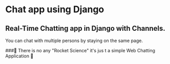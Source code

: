 # Chat app using Django
## Real-Time Chatting app in Django with Channels. 
You can chat with multiple persons by staying on the same page.

 ###🚀 There is no any "Rocket Science" it's jus t a simple Web Chatting Application 🚀
